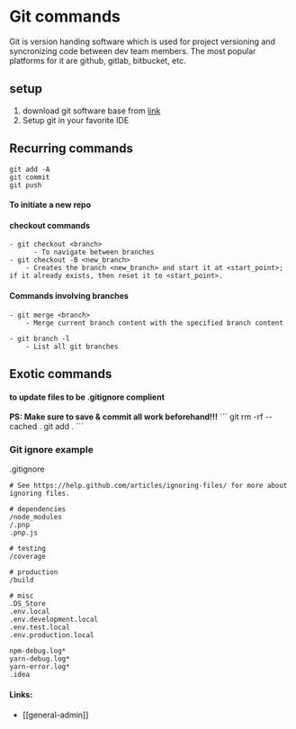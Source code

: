 # Git commands

Git is version handing software which is used for project versioning and syncronizing code between dev team members.
The most popular platforms for it are github, gitlab, bitbucket, etc.

## setup

1. download git software base from [link](https://git-scm.com/downloads)
2. Setup git in your favorite IDE

## Recurring commands

```git
git add -A
git commit
git push
```

#### To initiate a new repo

#### checkout commands

    - git checkout <branch>
          - To navigate between branches
    - git checkout -B <new_branch>
        - Creates the branch <new_branch> and start it at <start_point>; if it already exists, then reset it to <start_point>.

#### Commands involving branches

    - git merge <branch>
        - Merge current branch content with the specified branch content

    - git branch -l
        - List all git branches

## Exotic commands

#### to update files to be .gitignore complient

**PS: Make sure to save & commit all work beforehand!!!**
´´´
git rm -rf --cached .
git add .
´´´

### Git ignore example

.gitignore

```
# See https://help.github.com/articles/ignoring-files/ for more about ignoring files.

# dependencies
/node_modules
/.pnp
.pnp.js

# testing
/coverage

# production
/build

# misc
.DS_Store
.env.local
.env.development.local
.env.test.local
.env.production.local

npm-debug.log*
yarn-debug.log*
yarn-error.log*
.idea
```

#### Links:

-   [[general-admin]]

